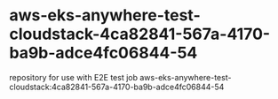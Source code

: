 # aws-eks-anywhere-test-cloudstack-4ca82841-567a-4170-ba9b-adce4fc06844-54
repository for use with E2E test job aws-eks-anywhere-test-cloudstack:4ca82841-567a-4170-ba9b-adce4fc06844-54
